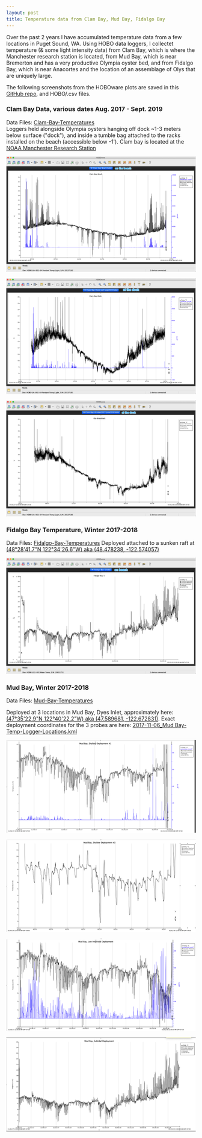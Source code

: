 ```yaml
---
layout: post
title: Temperature data from Clam Bay, Mud Bay, Fidalgo Bay 
---
```


Over the past 2 years I have accumulated temperature data from a few locations in Puget Sound, WA. Using HOBO data loggers, I collectet temperature (& some light intensity data) from Clam Bay, which is where the Manchester research station is located, from Mud Bay, which is near Bremerton and has a very productive Olympia oyster bed, and from Fidalgo Bay, which is near Anacortes and the location of an assemblage of Olys that are uniquely large. 

The following screenshots from the HOBOware plots are saved in this [GitHub repo](https://github.com/laurahspencer/O.lurida_Temperature/tree/master/images), and HOBO/.csv files. 

### Clam Bay Data, various dates Aug. 2017 - Sept. 2019
Data Files: [Clam-Bay-Temperatures](https://github.com/laurahspencer/O.lurida_Temperature/tree/master/data/Clam-Bay-Temperatures)  
Loggers held alongside Olympia oysters hanging off dock ~1-3 meters below surface ("dock"), and inside a tumble bag attached to the racks installed on the beach (accessible below -1').  Clam bay is located at the [NOAA Manchester Research Station](https://goo.gl/maps/XRxCfpsuMeeXqk4DA)

![Clam-bay-beach-jun2018-jun2019.png](https://github.com/laurahspencer/O.lurida_Temperature/blob/master/images/Clam-bay-beach-jun2018-jun2019.png?raw=true)

![Clam-bay-dock-jun2018-sept2019.png](https://github.com/laurahspencer/O.lurida_Temperature/blob/master/images/Clam-bay-dock-jun2018-sept2019.png?raw=true)

![Clam-bay-dock_aug2017-jun2018.png](https://github.com/laurahspencer/O.lurida_Temperature/blob/master/images/Clam-bay-dock_aug2017-jun2018.png?raw=true) 

### Fidalgo Bay Temperature, Winter 2017-2018
Data Files: [Fidalgo-Bay-Temperatures](https://github.com/laurahspencer/O.lurida_Temperature/tree/master/data/Fidalgo-Bay-Temperatures)
Deployed attached to a sunken raft at [(48°28'41.7"N 122°34'26.6"W) aka (48.478238, -122.574057)](https://goo.gl/maps/jkSniGLwTwDePGBs8)

![Fidalgo-bay-beach-Nov2017-Jun2018.png](https://github.com/laurahspencer/O.lurida_Temperature/blob/master/images/Fidalgo-bay-beach-Nov2017-Jun2018.png?raw=true)

### Mud Bay, Winter 2017-2018
Data Files: [Mud-Bay-Temperatures](https://github.com/laurahspencer/O.lurida_Temperature/tree/master/data/Mud-Bay-Temperatures)

Deployed at 3 locations in Mud Bay, Dyes Inlet, approximately here: [(47°35'22.9"N 122°40'22.2"W) aka (47.589681, -122.672831)](https://goo.gl/maps/tqnQpkGc6zXCsTD9A). Exact deployment coordinates for the 3 probes are here: [2017-11-06_Mud Bay-Temp-Logger-Locations.kml](https://github.com/laurahspencer/O.lurida_Temperature/blob/master/data/Mud-Bay-Temperatures/2017-11-06_Mud%20Bay-Temp-Logger-Locations.kml)

![Mud-Bay-intertidal-winter2017-2018_depl1](https://github.com/laurahspencer/O.lurida_Temperature/blob/master/images/Mud-Bay-intertidal-winter2017-2018_depl1.png?raw=true)

![Mud-Bay-intertidal-winter2017-2018_depl2](https://github.com/laurahspencer/O.lurida_Temperature/blob/master/images/Mud-Bay-intertidal-winter2017-2018_depl2.png?raw=true)

![Mud-Bay-low-intertidal-winter2017-2018](https://github.com/laurahspencer/O.lurida_Temperature/blob/master/images/Mud-Bay-low-intertidal-winter2017-2018.png?raw=true)

![Mud-Bay-subtidal_winter2017-2018](https://github.com/laurahspencer/O.lurida_Temperature/blob/master/images/Mud-Bay-subtidal_winter2017-2018.png?raw=true)
